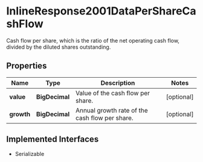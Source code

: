 

# InlineResponse2001DataPerShareCashFlow

Cash flow per share, which is the ratio of the net operating cash flow, divided by the diluted shares outstanding.

## Properties

Name | Type | Description | Notes
------------ | ------------- | ------------- | -------------
**value** | **BigDecimal** | Value of the cash flow per share. |  [optional]
**growth** | **BigDecimal** | Annual growth rate of the cash flow per share. |  [optional]


## Implemented Interfaces

* Serializable



